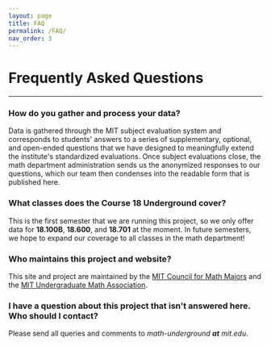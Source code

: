 ```yaml
---
layout: page
title: FAQ
permalink: /FAQ/
nav_order: 3
---
```


# Frequently Asked Questions

---

### How do you gather and process your data?
Data is gathered through the MIT subject evaluation system and corresponds to students' answers to a series of supplementary, optional, and open-ended questions that we have designed to meaningfully extend the institute's standardized evaluations. Once subject evaluations close, the math department administration sends us the anonymized responses to our questions, which our team then condenses into the readable form that is published here.

### What classes does the **Course 18 Underground** cover?
This is the first semester that we are running this project, so we only offer data for **18.100B**, **18.600**, and **18.701** at the moment. In future semesters, we hope to expand our coverage to all classes in the math department!

### Who maintains this project and website?
This site and project are maintained by the [MIT Council for Math Majors](mailto:comm-all@mit.edu) and the [MIT Undergraduate Math Association](http://uma.mit.edu/).

### I have a question about this project that isn't answered here. Who should I contact?
Please send all queries and comments to *math-underground **at** mit.edu*.

